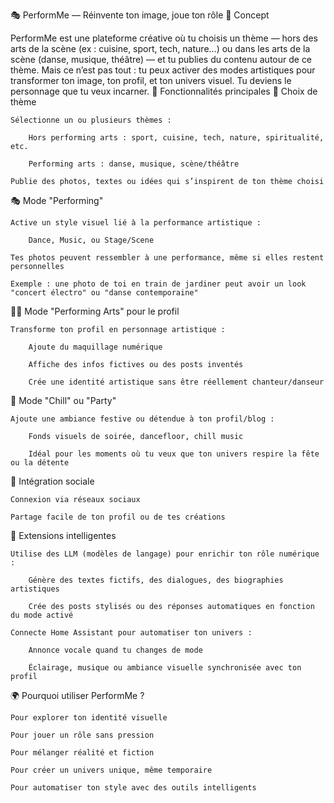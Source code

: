 🎭 PerformMe — Réinvente ton image, joue ton rôle
🧩 Concept

PerformMe est une plateforme créative où tu choisis un thème — hors des arts de la scène (ex : cuisine, sport, tech, nature…) ou dans les arts de la scène (danse, musique, théâtre) — et tu publies du contenu autour de ce thème. Mais ce n’est pas tout : tu peux activer des modes artistiques pour transformer ton image, ton profil, et ton univers visuel. Tu deviens le personnage que tu veux incarner.
🚀 Fonctionnalités principales
🎯 Choix de thème

    Sélectionne un ou plusieurs thèmes :

        Hors performing arts : sport, cuisine, tech, nature, spiritualité, etc.

        Performing arts : danse, musique, scène/théâtre

    Publie des photos, textes ou idées qui s’inspirent de ton thème choisi

🎭 Mode "Performing"

    Active un style visuel lié à la performance artistique :

        Dance, Music, ou Stage/Scene

    Tes photos peuvent ressembler à une performance, même si elles restent personnelles

    Exemple : une photo de toi en train de jardiner peut avoir un look "concert électro" ou "danse contemporaine"

🧑‍🎤 Mode "Performing Arts" pour le profil

    Transforme ton profil en personnage artistique :

        Ajoute du maquillage numérique

        Affiche des infos fictives ou des posts inventés

        Crée une identité artistique sans être réellement chanteur/danseur

🎉 Mode "Chill" ou "Party"

    Ajoute une ambiance festive ou détendue à ton profil/blog :

        Fonds visuels de soirée, dancefloor, chill music

        Idéal pour les moments où tu veux que ton univers respire la fête ou la détente

🔐 Intégration sociale

    Connexion via réseaux sociaux

    Partage facile de ton profil ou de tes créations

🤖 Extensions intelligentes

    Utilise des LLM (modèles de langage) pour enrichir ton rôle numérique :

        Génère des textes fictifs, des dialogues, des biographies artistiques

        Crée des posts stylisés ou des réponses automatiques en fonction du mode activé

    Connecte Home Assistant pour automatiser ton univers :

        Annonce vocale quand tu changes de mode

        Éclairage, musique ou ambiance visuelle synchronisée avec ton profil

🌍 Pourquoi utiliser PerformMe ?

    Pour explorer ton identité visuelle

    Pour jouer un rôle sans pression

    Pour mélanger réalité et fiction

    Pour créer un univers unique, même temporaire

    Pour automatiser ton style avec des outils intelligents
